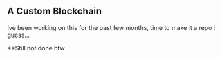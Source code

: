 ## A Custom Blockchain

Ive been working on this for the past few months, time to make it a repo i guess...

**Still not done btw
